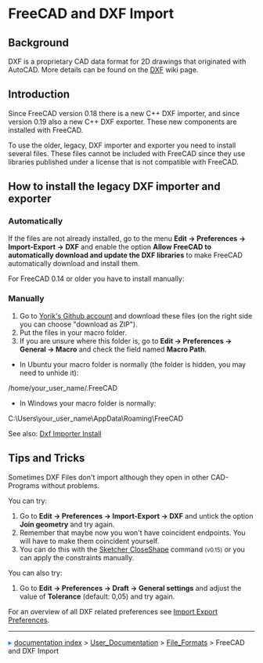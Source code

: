 # FreeCAD and DXF Import
## Background

DXF is a proprietary CAD data format for 2D drawings that originated with AutoCAD. More details can be found on the [DXF](DXF.md) wiki page.

## Introduction

Since FreeCAD version 0.18 there is a new C++ DXF importer, and since version 0.19 also a new C++ DXF exporter. These new components are installed with FreeCAD.

To use the older, legacy, DXF importer and exporter you need to install several files. These files cannot be included with FreeCAD since they use libraries published under a license that is not compatible with FreeCAD.

## How to install the legacy DXF importer and exporter 

### Automatically

If the files are not already installed, go to the menu **Edit → Preferences → Import-Export → DXF** and enable the option **Allow FreeCAD to automatically download and update the DXF libraries** to make FreeCAD automatically download and install them.

For FreeCAD 0.14 or older you have to install manually:

### Manually

1.  Go to [Yorik\'s Github account](https://github.com/yorikvanhavre/Draft-dxf-importer) and download these files (on the right side you can choose \"download as ZIP\").
2.  Put the files in your macro folder.
3.  If you are unsure where this folder is, go to **Edit → Preferences → General → Macro** and check the field named **Macro Path**.

-   In Ubuntu your macro folder is normally (the folder is hidden, you may need to unhide it):

/home/your_user_name/.FreeCAD 

-   In Windows your macro folder is normally:

C:\Users\your_user_name\AppData\Roaming\FreeCAD

See also: [Dxf Importer Install](Dxf_Importer_Install.md)

## Tips and Tricks 

Sometimes DXF Files don\'t import although they open in other CAD-Programs without problems.

You can try:

1.  Go to **Edit → Preferences → Import-Export → DXF** and untick the option **Join geometry** and try again.
2.  Remember that maybe now you won\'t have coincident endpoints. You will have to make them coincident yourself.
3.  You can do this with the [Sketcher CloseShape](Sketcher_CloseShape.md) command <small>(v0.15)</small>  or you can apply the constraints manually.

You can also try:

1.  Go to **Edit → Preferences → Draft → General settings** and adjust the value of **Tolerance** (default: 0,05) and try again.

For an overview of all DXF related preferences see [Import Export Preferences](Import_Export_Preferences#DXF.md).



---
![](images/Right_arrow.png) [documentation index](../README.md) > [User_Documentation](Category_User_Documentation.md) > [File_Formats](Category_File_Formats.md) > FreeCAD and DXF Import
